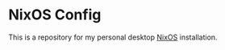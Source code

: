 # NixOS Config

This is a repository for my personal desktop [NixOS](https://nixos.org) installation.
